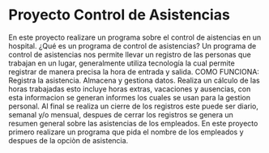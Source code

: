 # Proyecto Control de Asistencias
En este proyecto realizare un programa sobre el control de aistencias en un hospital.
¿Qué es un programa de control de asistencias? Un programa de control de asistencias nos permite llevar un registro de las personas que trabajan en un lugar, generalmente utiliza tecnología la cual permite registrar de manera precisa la hora de entrada y salida.
COMO FUNCIONA: Registra la asistencia. Almacena y gestiona datos. Realiza un cálculo de las horas trabajadas esto incluye horas extras, vacaciones y ausencias, con esta informacion se generan informes los cuales se usan para la gestion personal. Al final se realiza un cierre de los registros este puede ser diario, semanal y/o mensual, despues de cerrar los registros se  genera un resumen general sobre las asistencias de los empleados.
En este proyecto primero realizare un programa que pida el nombre de los empleados y despues de la opciòn de asistencia.
